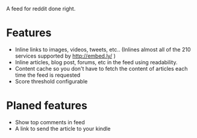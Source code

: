 A feed for reddit done right.

# Features
* Inline links to images, videos, tweets, etc.. (Inlines almost all of the 210 services supported by http://embed.ly/ )
* Inline articles, blog post, forums, etc in the feed using readability.
* Content cache so you don't have to fetch the content of articles each time the feed is requested
* Score threshold configurable

# Planed features
* Show top comments in feed
* A link to send the article to your kindle
